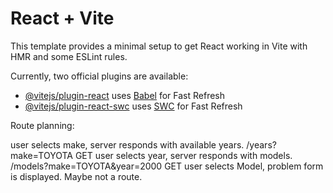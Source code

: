 # React + Vite

This template provides a minimal setup to get React working in Vite with HMR and some ESLint rules.

Currently, two official plugins are available:

- [@vitejs/plugin-react](https://github.com/vitejs/vite-plugin-react/blob/main/packages/plugin-react/README.md) uses [Babel](https://babeljs.io/) for Fast Refresh
- [@vitejs/plugin-react-swc](https://github.com/vitejs/vite-plugin-react-swc) uses [SWC](https://swc.rs/) for Fast Refresh



Route planning:

user selects make, server responds with available years. /years?make=TOYOTA GET
user selects year, server responds with models. /models?make=TOYOTA&year=2000 GET
user selects Model, problem form is displayed. Maybe not a route.